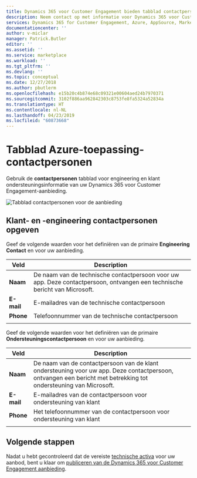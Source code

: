 ```yaml
---
title: Dynamics 365 voor Customer Engagement bieden tabblad contactpersonen - Azure Marketplace | Microsoft Docs
description: Neem contact op met informatie voor Dynamics 365 voor Customer Engagement aanbieding configureren op de AppSource-Marketplace.
services: Dynamics 365 for Customer Engagement, Azure, AppSource, Marketplace, Cloud Partner Portal,
documentationcenter: ''
author: v-miclar
manager: Patrick.Butler
editor: ''
ms.assetid: ''
ms.service: marketplace
ms.workload: ''
ms.tgt_pltfrm: ''
ms.devlang: ''
ms.topic: conceptual
ms.date: 12/27/2018
ms.author: pbutlerm
ms.openlocfilehash: e15b20c4b874e68c09321e00604aed24b7970371
ms.sourcegitcommit: 3102f886aa962842303c8753fe8fa5324a52834a
ms.translationtype: HT
ms.contentlocale: nl-NL
ms.lasthandoff: 04/23/2019
ms.locfileid: "60873668"
---
```

# <a name="azure-application-contacts-tab"></a>Tabblad Azure-toepassing-contactpersonen

Gebruik de **contactpersonen** tabblad voor engineering en klant ondersteuningsinformatie van uw Dynamics 365 voor Customer Engagement-aanbieding.

![Tabblad contactpersonen voor de aanbieding](./media/dynce-contacts-tab.png)


## <a name="specify-customer-and-engineering-contacts"></a>Klant- en -engineering contactpersonen opgeven

Geef de volgende waarden voor het definiëren van de primaire **Engineering Contact** en voor uw aanbieding.

|    Veld        |  Description                    |
|    ---------    |  ---------------                |
|  **Naam**       |  De naam van de technische contactpersoon voor uw app. Deze contactpersoon, ontvangen een technische bericht van Microsoft.   |
|  **E-mail**      |  E-mailadres van de technische contactpersoon  |
|  **Phone**      |  Telefoonnummer van de technische contactpersoon  |
|  |  |

Geef de volgende waarden voor het definiëren van de primaire **Ondersteuningscontactpersoon** en voor uw aanbieding.

|    Veld        |   Description                   |
|    ---------    |  ---------------                |
|  **Naam**       |  De naam van de contactpersoon van de klant ondersteuning voor uw app. Deze contactpersoon, ontvangen een bericht met betrekking tot ondersteuning van Microsoft.   |
|  **E-mail**      |  E-mailadres van de contactpersoon voor ondersteuning van klant  |
|  **Phone**      |  Het telefoonnummer van de contactpersoon voor ondersteuning van klant  |
|  |  |


## <a name="next-steps"></a>Volgende stappen

Nadat u hebt gecontroleerd dat de vereiste [technische activa](./cpp-create-technical-assets.md) voor uw aanbod, bent u klaar om [publiceren van de Dynamics 365 voor Customer Engagement aanbieding](./cpp-publish-offer.md).
